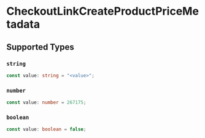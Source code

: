# CheckoutLinkCreateProductPriceMetadata


## Supported Types

### `string`

```typescript
const value: string = "<value>";
```

### `number`

```typescript
const value: number = 267175;
```

### `boolean`

```typescript
const value: boolean = false;
```

